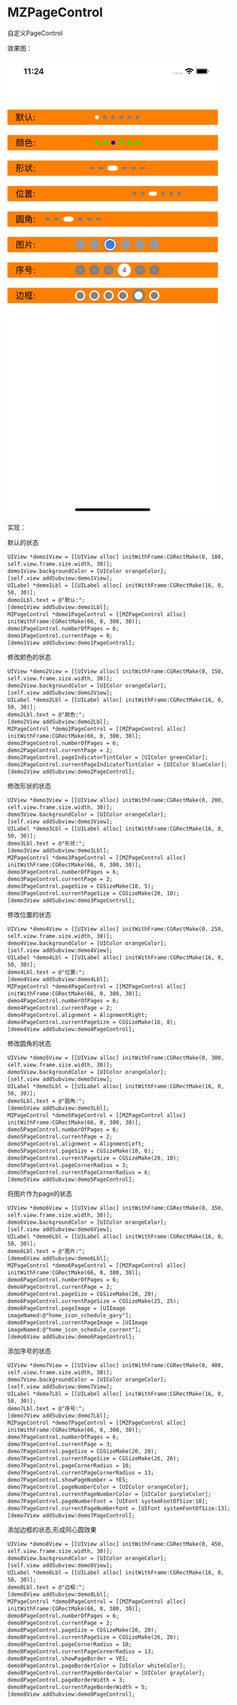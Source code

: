 # MZPageControl
自定义PageControl

效果图：

![image](https://github.com/MrZhou1010/MZPageControl/blob/master/demo.png)

实现：

默认的状态

    UIView *demo1View = [[UIView alloc] initWithFrame:CGRectMake(0, 100, self.view.frame.size.width, 30)];
    demo1View.backgroundColor = [UIColor orangeColor];
    [self.view addSubview:demo1View];
    UILabel *demo1Lbl = [[UILabel alloc] initWithFrame:CGRectMake(16, 0, 50, 30)];
    demo1Lbl.text = @"默认:";
    [demo1View addSubview:demo1Lbl];
    MZPageControl *demo1PageControl = [[MZPageControl alloc] initWithFrame:CGRectMake(66, 0, 300, 30)];
    demo1PageControl.numberOfPages = 6;
    demo1PageControl.currentPage = 0;
    [demo1View addSubview:demo1PageControl];

修改颜色的状态

    UIView *demo2View = [[UIView alloc] initWithFrame:CGRectMake(0, 150, self.view.frame.size.width, 30)];
    demo2View.backgroundColor = [UIColor orangeColor];
    [self.view addSubview:demo2View];
    UILabel *demo2Lbl = [[UILabel alloc] initWithFrame:CGRectMake(16, 0, 50, 30)];
    demo2Lbl.text = @"颜色:";
    [demo2View addSubview:demo2Lbl];
    MZPageControl *demo2PageControl = [[MZPageControl alloc] initWithFrame:CGRectMake(66, 0, 300, 30)];
    demo2PageControl.numberOfPages = 6;
    demo2PageControl.currentPage = 2;
    demo2PageControl.pageIndicatorTintColor = [UIColor greenColor];
    demo2PageControl.currentPageIndicatorTintColor = [UIColor blueColor];
    [demo2View addSubview:demo2PageControl];

修改形状的状态

    UIView *demo3View = [[UIView alloc] initWithFrame:CGRectMake(0, 200, self.view.frame.size.width, 30)];
    demo3View.backgroundColor = [UIColor orangeColor];
    [self.view addSubview:demo3View];
    UILabel *demo3Lbl = [[UILabel alloc] initWithFrame:CGRectMake(16, 0, 50, 30)];
    demo3Lbl.text = @"形状:";
    [demo3View addSubview:demo3Lbl];
    MZPageControl *demo3PageControl = [[MZPageControl alloc] initWithFrame:CGRectMake(66, 0, 300, 30)];
    demo3PageControl.numberOfPages = 6;
    demo3PageControl.currentPage = 2;
    demo3PageControl.pageSize = CGSizeMake(10, 5);
    demo3PageControl.currentPageSize = CGSizeMake(20, 10);
    [demo3View addSubview:demo3PageControl];

修改位置的状态

    UIView *demo4View = [[UIView alloc] initWithFrame:CGRectMake(0, 250, self.view.frame.size.width, 30)];
    demo4View.backgroundColor = [UIColor orangeColor];
    [self.view addSubview:demo4View];
    UILabel *demo4Lbl = [[UILabel alloc] initWithFrame:CGRectMake(16, 0, 50, 30)];
    demo4Lbl.text = @"位置:";
    [demo4View addSubview:demo4Lbl];
    MZPageControl *demo4PageControl = [[MZPageControl alloc] initWithFrame:CGRectMake(66, 0, 300, 30)];
    demo4PageControl.numberOfPages = 6;
    demo4PageControl.currentPage = 2;
    demo4PageControl.alignment = AlignmentRight;
    demo4PageControl.currentPageSize = CGSizeMake(16, 8);
    [demo4View addSubview:demo4PageControl];

修改圆角的状态

    UIView *demo5View = [[UIView alloc] initWithFrame:CGRectMake(0, 300, self.view.frame.size.width, 30)];
    demo5View.backgroundColor = [UIColor orangeColor];
    [self.view addSubview:demo5View];
    UILabel *demo5Lbl = [[UILabel alloc] initWithFrame:CGRectMake(16, 0, 50, 30)];
    demo5Lbl.text = @"圆角:";
    [demo5View addSubview:demo5Lbl];
    MZPageControl *demo5PageControl = [[MZPageControl alloc] initWithFrame:CGRectMake(66, 0, 300, 30)];
    demo5PageControl.numberOfPages = 6;
    demo5PageControl.currentPage = 2;
    demo5PageControl.alignment = AlignmentLeft;
    demo5PageControl.pageSize = CGSizeMake(10, 6);
    demo5PageControl.currentPageSize = CGSizeMake(20, 10);
    demo5PageControl.pageCornerRadius = 3;
    demo5PageControl.currentPageCornerRadius = 6;
    [demo5View addSubview:demo5PageControl];

将图片作为page的状态

    UIView *demo6View = [[UIView alloc] initWithFrame:CGRectMake(0, 350, self.view.frame.size.width, 30)];
    demo6View.backgroundColor = [UIColor orangeColor];
    [self.view addSubview:demo6View];
    UILabel *demo6Lbl = [[UILabel alloc] initWithFrame:CGRectMake(16, 0, 50, 30)];
    demo6Lbl.text = @"图片:";
    [demo6View addSubview:demo6Lbl];
    MZPageControl *demo6PageControl = [[MZPageControl alloc] initWithFrame:CGRectMake(66, 0, 300, 30)];
    demo6PageControl.numberOfPages = 6;
    demo6PageControl.currentPage = 2;
    demo6PageControl.pageSize = CGSizeMake(20, 20);
    demo6PageControl.currentPageSize = CGSizeMake(25, 25);
    demo6PageControl.pageImage = [UIImage imageNamed:@"home_icon_schedule_gary"];
    demo6PageControl.currentPageImage = [UIImage imageNamed:@"home_icon_schedule_current"];
    [demo6View addSubview:demo6PageControl];

添加序号的状态

    UIView *demo7View = [[UIView alloc] initWithFrame:CGRectMake(0, 400, self.view.frame.size.width, 30)];
    demo7View.backgroundColor = [UIColor orangeColor];
    [self.view addSubview:demo7View];
    UILabel *demo7Lbl = [[UILabel alloc] initWithFrame:CGRectMake(16, 0, 50, 30)];
    demo7Lbl.text = @"序号:";
    [demo7View addSubview:demo7Lbl];
    MZPageControl *demo7PageControl = [[MZPageControl alloc] initWithFrame:CGRectMake(66, 0, 300, 30)];
    demo7PageControl.numberOfPages = 6;
    demo7PageControl.currentPage = 3;
    demo7PageControl.pageSize = CGSizeMake(20, 20);
    demo7PageControl.currentPageSize = CGSizeMake(26, 26);
    demo7PageControl.pageCornerRadius = 10;
    demo7PageControl.currentPageCornerRadius = 13;
    demo7PageControl.showPageNumber = YES;
    demo7PageControl.pageNumberColor = [UIColor orangeColor];
    demo7PageControl.currentPageNumberColor = [UIColor purpleColor];
    demo7PageControl.pageNumberFont = [UIFont systemFontOfSize:10];
    demo7PageControl.currentPageNumberFont = [UIFont systemFontOfSize:13];
    [demo7View addSubview:demo7PageControl];

添加边框的状态,形成同心圆效果

    UIView *demo8View = [[UIView alloc] initWithFrame:CGRectMake(0, 450, self.view.frame.size.width, 30)];
    demo8View.backgroundColor = [UIColor orangeColor];
    [self.view addSubview:demo8View];
    UILabel *demo8Lbl = [[UILabel alloc] initWithFrame:CGRectMake(16, 0, 50, 30)];
    demo8Lbl.text = @"边框:";
    [demo8View addSubview:demo8Lbl];
    MZPageControl *demo8PageControl = [[MZPageControl alloc] initWithFrame:CGRectMake(66, 0, 300, 30)];
    demo8PageControl.numberOfPages = 6;
    demo8PageControl.currentPage = 2;
    demo8PageControl.pageSize = CGSizeMake(20, 20);
    demo8PageControl.currentPageSize = CGSizeMake(26, 26);
    demo8PageControl.pageCornerRadius = 10;
    demo8PageControl.currentPageCornerRadius = 13;
    demo8PageControl.showPageBorder = YES;
    demo8PageControl.pageBorderColor = [UIColor whiteColor];
    demo8PageControl.currentPageBorderColor = [UIColor grayColor];
    demo8PageControl.pageBorderWidth = 3;
    demo8PageControl.currentPageBorderWidth = 5;
    [demo8View addSubview:demo8PageControl];


